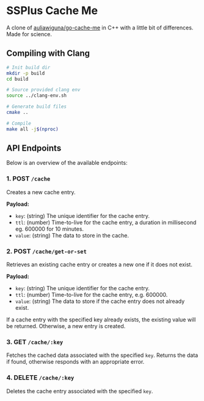 # SSPlus Cache Me

A clone of [auliawiguna/go-cache-me](https://github.com/auliawiguna/go-cache-me) in C++ with a little bit of differences.
Made for science.

## Compiling with Clang

```sh
# Init build dir
mkdir -p build
cd build

# Source provided clang env
source ../clang-env.sh

# Generate build files
cmake ..

# Compile
make all -j$(nproc)
```

## API Endpoints

Below is an overview of the available endpoints:

### 1. **POST** `/cache`

Creates a new cache entry.

**Payload:**
- `key`: (string) The unique identifier for the cache entry.
- `ttl`: (number) Time-to-live for the cache entry, a duration in millisecond eg. 600000 for 10 minutes.
- `value`: (string) The data to store in the cache.

### 2. **POST** `/cache/get-or-set`

Retrieves an existing cache entry or creates a new one if it does not exist.

**Payload:**
- `key`: (string) The unique identifier for the cache entry.
- `ttl`: (number) Time-to-live for the cache entry, e.g. 600000.
- `value`: (string) The data to store if the cache entry does not already exist.

If a cache entry with the specified key already exists, the existing value will be returned. Otherwise, a new entry is created.

### 3. **GET** `/cache/:key`

Fetches the cached data associated with the specified `key`. Returns the data if found, otherwise responds with an appropriate error.

### 4. **DELETE** `/cache/:key`

Deletes the cache entry associated with the specified `key`.
